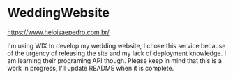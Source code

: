 # WeddingWebsite

https://www.heloisaepedro.com.br/

I'm using WIX to develop my wedding website, I chose this service because of the urgency of releasing the site and my lack of deployment knowledge.
I am learning their programing API though.
Please keep in mind that this is a work in progress, I'll update README when it is complete.
